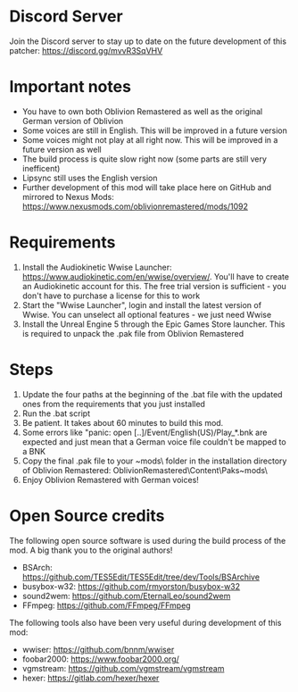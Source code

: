 # Discord Server
Join the Discord server to stay up to date on the future development of this patcher:
https://discord.gg/mvvR3SqVHV

# Important notes
- You have to own both Oblivion Remastered as well as the original German version of Oblivion
- Some voices are still in English. This will be improved in a future version
- Some voices might not play at all right now. This will be improved in a future version as well
- The build process is quite slow right now (some parts are still very inefficent)
- Lipsync still uses the English version
- Further development of this mod will take place here on GitHub and mirrored to Nexus Mods: https://www.nexusmods.com/oblivionremastered/mods/1092

# Requirements
1. Install the Audiokinetic Wwise Launcher: https://www.audiokinetic.com/en/wwise/overview/. You'll have to create an Audiokinetic account for this. The free trial version is sufficient - you don't have to purchase a license for this to work
2. Start the "Wwise Launcher", login and install the latest version of Wwise. You can unselect all optional features - we just need Wwise
3. Install the Unreal Engine 5 through the Epic Games Store launcher. This is required to unpack the .pak file from Oblivion Remastered

# Steps
1. Update the four paths at the beginning of the .bat file with the updated ones from the requirements that you just installed
2. Run the .bat script
3. Be patient. It takes about 60 minutes to build this mod.
4. Some errors like "panic: open [..]/Event/English(US)/Play_*.bnk are expected and just mean that a German voice file couldn't be mapped to a BNK
5. Copy the final .pak file to your ~mods\ folder in the installation directory of Oblivion Remastered: OblivionRemastered\Content\Paks\~mods\
6. Enjoy Oblivion Remastered with German voices!

# Open Source credits
The following open source software is used during the build process of the mod. A big thank you to the original authors!
- BSArch: https://github.com/TES5Edit/TES5Edit/tree/dev/Tools/BSArchive
- busybox-w32: https://github.com/rmyorston/busybox-w32
- sound2wem: https://github.com/EternalLeo/sound2wem
- FFmpeg: https://github.com/FFmpeg/FFmpeg

The following tools also have been very useful during development of this mod:
- wwiser: https://github.com/bnnm/wwiser
- foobar2000: https://www.foobar2000.org/
- vgmstream: https://github.com/vgmstream/vgmstream
- hexer: https://gitlab.com/hexer/hexer
